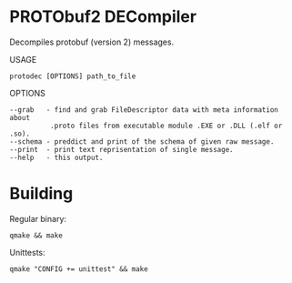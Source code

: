 PROTObuf2 DECompiler
====================
Decompiles protobuf (version 2) messages.

USAGE

    protodec [OPTIONS] path_to_file

OPTIONS

    --grab   - find and grab FileDescriptor data with meta information about
              .proto files from executable module .EXE or .DLL (.elf or .so).
    --schema - preddict and print of the schema of given raw message.
    --print  - print text reprisentation of single message.
    --help   - this output.

Building
========

Regular binary:

    qmake && make

Unittests:

    qmake "CONFIG += unittest" && make
